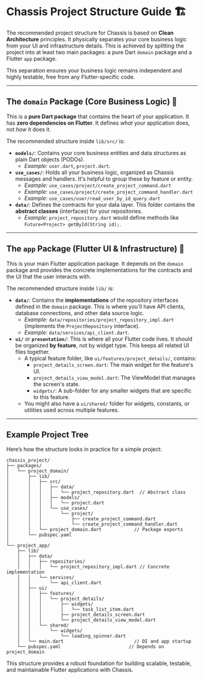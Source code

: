 # Chassis Project Structure Guide 🏗️

The recommended project structure for Chassis is based on **Clean Architecture** principles. It physically separates your core business logic from your UI and infrastructure details. This is achieved by splitting the project into at least two main packages: a pure Dart `domain` package and a Flutter `app` package.

This separation ensures your business logic remains independent and highly testable, free from any Flutter-specific code.

-----

## The `domain` Package (Core Business Logic) 🧠

This is a **pure Dart package** that contains the heart of your application. It has **zero dependencies on Flutter**. It defines *what* your application does, not *how* it does it.

The recommended structure inside `lib/src/` is:

  * **`models/`**: Contains your core business entities and data structures as plain Dart objects (PODOs).
      * *Example:* `user.dart`, `project.dart`.
  * **`use_cases/`**: Holds all your business logic, organized as Chassis messages and handlers. It's helpful to group these by feature or entity.
      * *Example:* `use_cases/project/create_project_command.dart`
      * *Example:* `use_cases/project/create_project_command_handler.dart`
      * *Example:* `use_cases/user/read_user_by_id_query.dart`
  * **`data/`**: Defines the contracts for your data layer. This folder contains the **abstract classes** (interfaces) for your repositories.
      * *Example:* `project_repository.dart` would define methods like `Future<Project> getById(String id);`.

-----

## The `app` Package (Flutter UI & Infrastructure) 📱

This is your main Flutter application package. It depends on the `domain` package and provides the concrete implementations for the contracts and the UI that the user interacts with.

The recommended structure inside `lib/` is:

  * **`data/`**: Contains the **implementations** of the repository interfaces defined in the `domain` package. This is where you'll have API clients, database connections, and other data source logic.
      * *Example:* `data/repositories/project_repository_impl.dart` (implements the `ProjectRepository` interface).
      * *Example:* `data/services/api_client.dart`.
  * **`ui/`** or **`presentation/`**: This is where all your Flutter code lives. It should be organized **by feature**, not by widget type. This keeps all related UI files together.
      * A typical feature folder, like `ui/features/project_details/`, contains:
          * `project_details_screen.dart`: The main widget for the feature's UI.
          * `project_details_view_model.dart`: The ViewModel that manages the screen's state.
          * `widgets/`: A sub-folder for any smaller widgets that are specific to this feature.
      * You might also have a `ui/shared/` folder for widgets, constants, or utilities used across multiple features.

-----

## Example Project Tree

Here’s how the structure looks in practice for a simple project:

```
chassis_project/
├── packages/
│   └── project_domain/
│       ├── lib/
│       │   ├── src/
│       │   │   ├── data/
│       │   │   │   └── project_repository.dart  // Abstract class
│       │   │   ├── models/
│       │   │   │   └── project.dart
│       │   │   └── use_cases/
│       │   │       └── project/
│       │   │           ├── create_project_command.dart
│       │   │           └── create_project_command_handler.dart
│       │   └── project_domain.dart            // Package exports
│       └── pubspec.yaml
│
└── project_app/
    ├── lib/
    │   ├── data/
    │   │   ├── repositories/
    │   │   │   └── project_repository_impl.dart // Concrete implementation
    │   │   └── services/
    │   │       └── api_client.dart
    │   ├── ui/
    │   │   ├── features/
    │   │   │   └── project_details/
    │   │   │       ├── widgets/
    │   │   │       │   └── task_list_item.dart
    │   │   │       ├── project_details_screen.dart
    │   │   │       └── project_details_view_model.dart
    │   │   └── shared/
    │   │       └── widgets/
    │   │           └── loading_spinner.dart
    │   └── main.dart                          // DI and app startup
    └── pubspec.yaml                         // Depends on project_domain
```

This structure provides a robust foundation for building scalable, testable, and maintainable Flutter applications with Chassis.